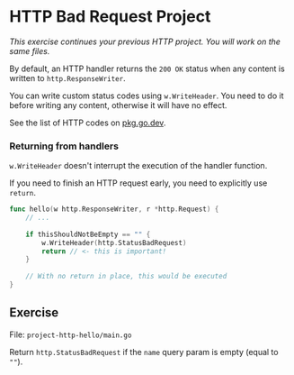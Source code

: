 # HTTP Bad Request Project

*This exercise continues your previous HTTP project. You will work on the same files.*

By default, an HTTP handler returns the `200 OK` status when any content is written to `http.ResponseWriter`.

You can write custom status codes using `w.WriteHeader`. 
You need to do it before writing any content, otherwise it will have no effect.

See the list of HTTP codes on [pkg.go.dev](https://pkg.go.dev/net/http#pkg-constants).

### Returning from handlers

`w.WriteHeader` doesn't interrupt the execution of the handler function.

If you need to finish an HTTP request early, you need to explicitly use `return`.

```go
func hello(w http.ResponseWriter, r *http.Request) {
	// ...
	
	if thisShouldNotBeEmpty == "" {
		w.WriteHeader(http.StatusBadRequest)
		return // <- this is important!
	}
	
	// With no return in place, this would be executed
}
```

## Exercise

File: `project-http-hello/main.go`

Return `http.StatusBadRequest` if the `name` query param is empty (equal to `""`).
